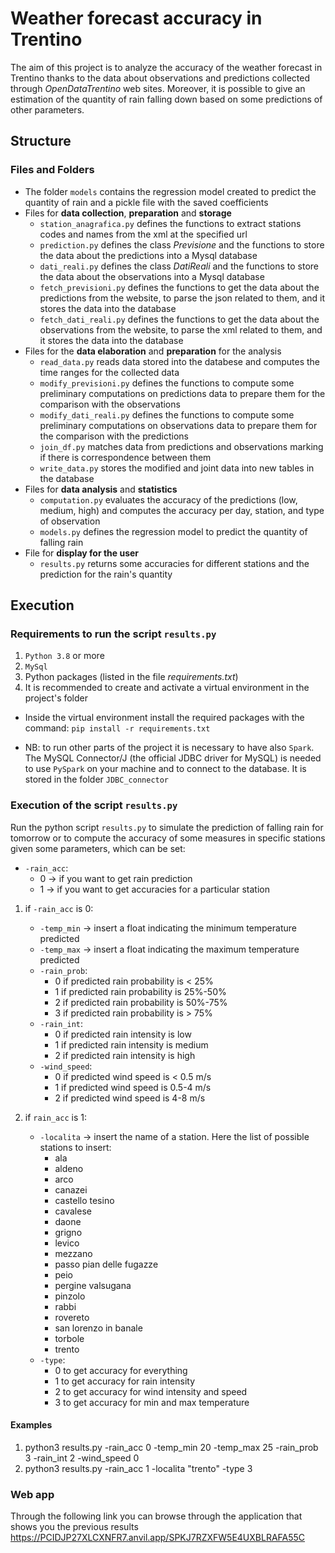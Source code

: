 # Weather forecast accuracy in Trentino

The aim of this project is to analyze the accuracy of the weather forecast in Trentino thanks to the data about 
observations and predictions collected through *OpenDataTrentino* web sites.
Moreover, it is possible to give an estimation of the quantity of rain falling down based on some predictions of other 
parameters.

## Structure

### Files and Folders
- The folder `models` contains the regression model created to predict the quantity of rain and a pickle file with the 
  saved coefficients
- Files for **data collection**, **preparation** and **storage**
    - `station_anagrafica.py` defines the functions to extract stations codes and names from the xml at the specified url
    - `prediction.py` defines the class *Previsione* and the functions to store the data about the predictions into a 
      Mysql database
    - `dati_reali.py` defines the class *DatiReali* and the functions to store the data about the observations into a 
      Mysql database
    - `fetch_previsioni.py` defines the functions to get the data about the predictions from the website, to parse the 
      json related to them, and it stores the data into the database
    - `fetch_dati_reali.py` defines the functions to get the data about the observations from the website, to parse the 
      xml related to them, and it stores the data into the database
- Files for the **data elaboration** and **preparation** for the analysis
    - `read_data.py` reads data stored into the databese and computes the time ranges for the collected data
    - `modify_previsioni.py` defines the functions to compute some preliminary computations on predictions data to prepare 
      them for the comparison with the observations
    - `modify_dati_reali.py` defines the functions to compute some preliminary computations on observations data to prepare 
      them for the comparison with the predictions
    - `join_df.py` matches data from predictions and observations marking if there is correspondence between them
    - `write_data.py` stores the modified and joint data into new tables in the database
- Files for **data analysis** and **statistics**
    - `computation.py` evaluates the accuracy of the predictions (low, medium, high) and
        computes the accuracy per day, station, and type of observation
    - `models.py` defines the regression model to predict the quantity of falling rain
- File for **display for the user**
    - `results.py` returns some accuracies for different stations and the prediction for the rain's quantity
    
## Execution

### Requirements to run the script `results.py`

1) `Python 3.8` or more
2) `MySql`
3) Python packages (listed in the file *requirements.txt*)
4) It is recommended to create and activate a virtual environment in the project's folder

- Inside the virtual environment install the required packages with the command:
    `pip install -r requirements.txt`
  
- NB: to run other parts of the project it is necessary to have also `Spark`. The MySQL Connector/J (the official JDBC 
  driver for MySQL) is needed to use `PySpark` on your machine and to connect to the database. It is stored in the folder
  `JDBC_connector`

### Execution of the script `results.py`

Run the python script `results.py` to simulate the prediction of falling rain for tomorrow or to compute the accuracy
of some measures in specific stations given some parameters, which can be set:
* `-rain_acc`:
    - 0 -> if you want to get rain prediction
    - 1 -> if you want to get accuracies for a particular station
1) if `-rain_acc` is 0:
    - `-temp_min` -> insert a float indicating the minimum temperature predicted
    - `-temp_max` -> insert a float indicating the maximum temperature predicted
    - `-rain_prob`:
        - 0 if predicted rain probability is < 25%
        - 1 if predicted rain probability is 25%-50%
        - 2 if predicted rain probability is 50%-75%
        - 3 if predicted rain probability is > 75%
    - `-rain_int`:
        - 0 if predicted rain intensity is low
        - 1 if predicted rain intensity is medium
        - 2 if predicted rain intensity is high
    - `-wind_speed`:
        - 0 if predicted wind speed is < 0.5 m/s
        - 1 if predicted wind speed is 0.5-4 m/s
        - 2 if predicted wind speed is 4-8 m/s 

2) if `rain_acc` is 1:
    - `-localita` -> insert the name of a station. Here the list of possible stations to insert: 
        - ala
        - aldeno
        - arco
        - canazei
        - castello tesino
        - cavalese
        - daone
        - grigno
        - levico
        - mezzano
        - passo pian delle fugazze
        - peio
        - pergine valsugana
        - pinzolo
        - rabbi
        - rovereto
        - san lorenzo in banale
        - torbole
        - trento
    - `-type`:
        - 0 to get accuracy for everything
        - 1 to get accuracy for rain intensity
        - 2 to get accuracy for wind intensity and speed
        - 3 to get accuracy for min and max temperature
 
#### Examples
1) python3 results.py -rain_acc 0 -temp_min 20 -temp_max 25 -rain_prob 3 -rain_int 2 -wind_speed 0   
2) python3 results.py -rain_acc 1 -localita "trento" -type 3
    
### Web app
Through the following link you can browse through the application that shows you the previous results 
https://PCIDJP27XLCXNFR7.anvil.app/SPKJ7RZXFW5E4UXBLRAFA55C    












